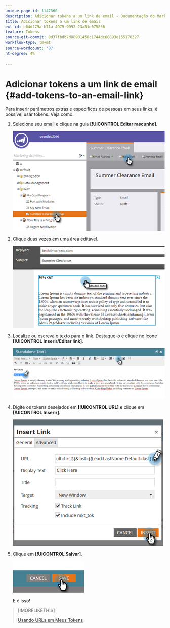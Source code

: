```yaml
---
unique-page-id: 1147360
description: Adicionar tokens a um link de email - Documentação do Marketo - Documentação do produto
title: Adicionar tokens a um link de email
exl-id: b04d279a-b71a-4975-9992-23a51d075856
feature: Tokens
source-git-commit: 0d37fbdb7d08901458c1744dc68893e155176327
workflow-type: tm+mt
source-wordcount: '87'
ht-degree: 4%

---
```


# Adicionar tokens a um link de email {#add-tokens-to-an-email-link}

Para inserir parâmetros extras e específicos de pessoas em seus links, é possível usar tokens. Veja como.

1. Selecione seu email e clique na guia **[!UICONTROL Editar rascunho]**.

   ![](assets/one.png)

1. Clique duas vezes em uma área editável.

   ![](assets/two.png)

1. Localize ou escreva o texto para o link. Destaque-o e clique no ícone **[!UICONTROL Inserir/Editar link]**.

   ![](assets/three.png)

1. Digite os tokens desejados em **[!UICONTROL URL]** e clique em **[!UICONTROL Inserir]**.

   ![](assets/four.png)

1. Clique em **[!UICONTROL Salvar]**.

   ![](assets/five.png)

   E é isso!

>[!MORELIKETHIS]
>
>[Usando URLs em Meus Tokens](/help/marketo/product-docs/email-marketing/general/using-tokens/using-urls-in-my-tokens.md)
